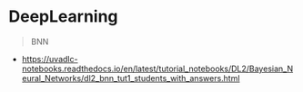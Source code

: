 # DeepLearning

> BNN
- https://uvadlc-notebooks.readthedocs.io/en/latest/tutorial_notebooks/DL2/Bayesian_Neural_Networks/dl2_bnn_tut1_students_with_answers.html
